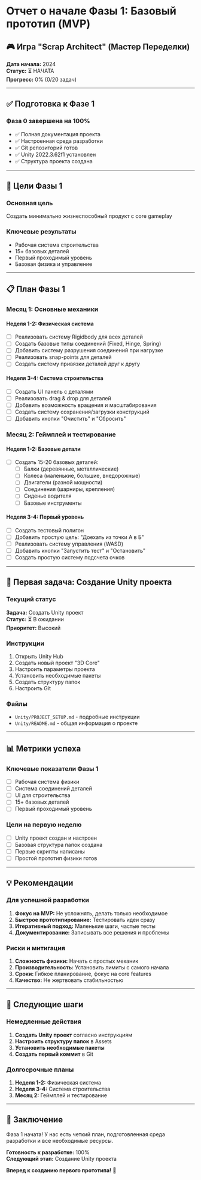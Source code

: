 # Отчет о начале Фазы 1: Базовый прототип (MVP)

## 🎮 Игра "Scrap Architect" (Мастер Переделки)

**Дата начала:** 2024  
**Статус:** ⏳ НАЧАТА  
**Прогресс:** 0% (0/20 задач)

---

## ✅ Подготовка к Фазе 1

### Фаза 0 завершена на 100%
- ✅ Полная документация проекта
- ✅ Настроенная среда разработки
- ✅ Git репозиторий готов
- ✅ Unity 2022.3.62f1 установлен
- ✅ Структура проекта создана

---

## 🎯 Цели Фазы 1

### Основная цель
Создать минимально жизнеспособный продукт с core gameplay

### Ключевые результаты
- Рабочая система строительства
- 15+ базовых деталей
- Первый проходимый уровень
- Базовая физика и управление

---

## 📋 План Фазы 1

### Месяц 1: Основные механики

#### Неделя 1-2: Физическая система
- [ ] Реализовать систему Rigidbody для всех деталей
- [ ] Создать базовые типы соединений (Fixed, Hinge, Spring)
- [ ] Добавить систему разрушения соединений при нагрузке
- [ ] Реализовать snap-points для деталей
- [ ] Создать систему привязки деталей друг к другу

#### Неделя 3-4: Система строительства
- [ ] Создать UI панель с деталями
- [ ] Реализовать drag & drop для деталей
- [ ] Добавить возможность вращения и масштабирования
- [ ] Создать систему сохранения/загрузки конструкций
- [ ] Добавить кнопки "Очистить" и "Сбросить"

### Месяц 2: Геймплей и тестирование

#### Неделя 1-2: Базовые детали
- [ ] Создать 15-20 базовых деталей:
  - [ ] Балки (деревянные, металлические)
  - [ ] Колеса (маленькие, большие, внедорожные)
  - [ ] Двигатели (разной мощности)
  - [ ] Соединения (шарниры, крепления)
  - [ ] Сиденье водителя
  - [ ] Базовые инструменты

#### Неделя 3-4: Первый уровень
- [ ] Создать тестовый полигон
- [ ] Добавить простую цель: "Доехать из точки А в Б"
- [ ] Реализовать систему управления (WASD)
- [ ] Добавить кнопки "Запустить тест" и "Остановить"
- [ ] Создать простую систему подсчета очков

---

## 🚀 Первая задача: Создание Unity проекта

### Текущий статус
**Задача:** Создать Unity проект  
**Статус:** ⏳ В ожидании  
**Приоритет:** Высокий

### Инструкции
1. Открыть Unity Hub
2. Создать новый проект "3D Core"
3. Настроить параметры проекта
4. Установить необходимые пакеты
5. Создать структуру папок
6. Настроить Git

### Файлы
- `Unity/PROJECT_SETUP.md` - подробные инструкции
- `Unity/README.md` - общая информация о проекте

---

## 📊 Метрики успеха

### Ключевые показатели Фазы 1
- [ ] Рабочая система физики
- [ ] Система соединений деталей
- [ ] UI для строительства
- [ ] 15+ базовых деталей
- [ ] Первый проходимый уровень

### Цели на первую неделю
- [ ] Unity проект создан и настроен
- [ ] Базовая структура папок создана
- [ ] Первые скрипты написаны
- [ ] Простой прототип физики готов

---

## 💡 Рекомендации

### Для успешной разработки
1. **Фокус на MVP:** Не усложнять, делать только необходимое
2. **Быстрое прототипирование:** Тестировать идеи сразу
3. **Итеративный подход:** Маленькие шаги, частые тесты
4. **Документирование:** Записывать все решения и проблемы

### Риски и митигация
1. **Сложность физики:** Начать с простых механик
2. **Производительность:** Установить лимиты с самого начала
3. **Сроки:** Гибкое планирование, фокус на core features
4. **Качество:** Не жертвовать стабильностью

---

## 🎯 Следующие шаги

### Немедленные действия
1. **Создать Unity проект** согласно инструкциям
2. **Настроить структуру папок** в Assets
3. **Установить необходимые пакеты**
4. **Создать первый коммит** в Git

### Долгосрочные планы
1. **Неделя 1-2:** Физическая система
2. **Неделя 3-4:** Система строительства
3. **Месяц 2:** Геймплей и тестирование

---

## 🎉 Заключение

Фаза 1 начата! У нас есть четкий план, подготовленная среда разработки и все необходимые ресурсы.

**Готовность к разработке:** 100%  
**Следующий этап:** Создание Unity проекта

**Вперед к созданию первого прототипа!** 🚀
